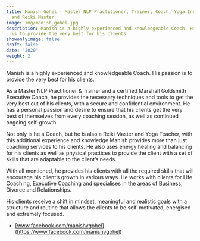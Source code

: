 ```yaml
---
title: Manish Gohel - Master NLP Practitioner, Trainer, Coach, Yoga Instructor
  and Reiki Master
image: img/manish_gohel.jpg
description: Manish is a highly experienced and knowledgeable Coach. His passion
  is to provide the very best for his clients
showonlyimage: false
draft: false
date: "2020"
weight: 2
---
```

Manish is a highly experienced and knowledgeable Coach. His passion is to provide the very best for his clients.

As a Master NLP Practitioner & Trainer and a certified Marshall Goldsmith Executive Coach, he provides the necessary techniques and tools to get the very best out of his clients, with a secure and confidential environment. He has a personal passion and desire to ensure that his clients get the very best of themselves from every coaching session, as well as continued ongoing self-growth.

Not only is he a Coach, but he is also a Reiki Master and Yoga Teacher, with this additional experience and knowledge Manish provides more than just coaching services to his clients. He also uses energy healing and balancing for his clients as well as physical practices to provide the client with a set of skills that are adaptable to the client’s needs.

With all mentioned, he provides his clients with all the required skills that will encourage his client’s growth in various ways. He works with clients for Life Coaching, Executive Coaching and specialises in the areas of Business, Divorce and Relationships.

His clients receive a shift in mindset, meaningful and realistic goals with a structure and routine that allows the clients to be self-motivated, energised and extremely focused.

* [www.facebook.com/manishvgohel](https://www.facebook.com/manishvgohel)